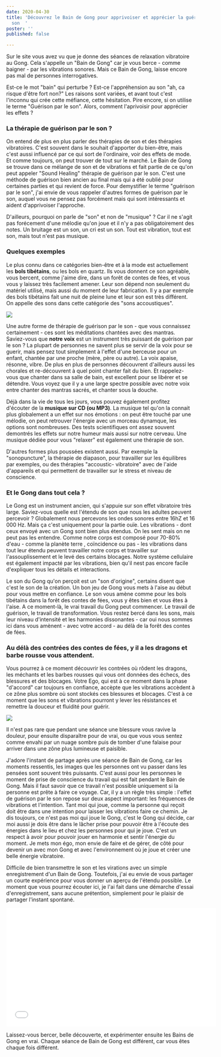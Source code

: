```yaml
---
date: 2020-04-30
title: 'Découvrez le Bain de Gong pour apprivoiser et apprécier la guérison par le
  son  '
poster: ''
published: false

---
```

Sur le site vous avez vu que je donne des séances de relaxation vibratoire au Gong. Cela s'appelle un "Bain de Gong" car je vous berce - comme baigner - par les vibrations sonores. Mais ce Bain de Gong, laisse encore pas mal de personnes interrogatives. 

Est-ce le mot "bain" qui perturbe ? Est-ce l'appréhension au son "ah, ca risque d'être fort non?" Les raisons sont variées, et avant tout c'est l'inconnu qui crée cette méfiance, cette hésitation. Pire encore, si on utilise le terme "Guérison par le son". Alors, comment l'aprivoisir pour apprécier les effets ?

### La thérapie de guérison par le son ?

On entend de plus en plus parler des thérapies de son et des thérapies vibratoires. C'est souvent dans le souhait d'apporter du bien-être, mais c'est aussi influencé par ce qui sort de l'ordinaire, voir des effets de mode. Et comme toujours, on peut trouver de tout sur le marché. Le Bain de Gong se trouve dans ce mélange de son et de vibrations et fait partie de ce qu'on peut appeler "Sound Healing" thérapie de guérison par le son. C'est une méthode de guérison bien ancien au final mais qui a été oublié pour certaines parties et qui revient de force. Pour demystifier le terme "guérison par le son", j'ai envie de vous rappeler d'autres formes de guérison par le son, auquel vous ne pensez pas forcément mais qui sont intéressants et aident d'apprivoiser l'approche.

D'ailleurs, pourquoi on parle de "son" et non de "musique" ? Car il ne s'agit pas forécement d'une mélodie qu'on joue et il n'y a pas obligatoirement des notes. Un bruitage est un son, un cri est un son. Tout est vibration, tout est son, mais tout n'est pas musique.

### Quelques exemples

Le plus connu dans ce catégories bien-être et à la mode est actuellement les **bols tibétains**, ou les bols en quartz. Ils vous donnent ce son agréable, vous bercent, comme j'aime dire, dans un forêt de contes de fées, et vous vous y laissez très facilement amener. Leur son dépend non seulement du matériel utilisé, mais aussi du moment de leur fabrication. Il y a par exemple des bols tibétains fait une nuit de pleine lune et leur son est très différent. On appelle des sons dans cette catégorie des "sons accoustiques".

![](/images/Canva_Fairy_forest.jpg)

Une autre forme de thérapie de guérison par le son - que vous connaissez certainement - ces sont les méditations chantées avec des mantras. Saviez-vous que **notre voix** est un instrument très puissant de guérison par le son ? La plupart de personnes ne savent plus se servir de la voix pour se guerir, mais pensez tout simplement à l'effet d'une berceuse pour un enfant, chantée par une proche (mère, père ou autre). La voix apaise, résonne, vibre. De plus en plus de personnes découvrent d'ailleurs aussi les chorales et re-découvrent à quel point chanter fait du bien. Et rappelez-vous que chanter dans sa salle de bain, est excellent pour se libérer et se détendre. Vous voyez que il y a une large spectre possible avec notre voix entre chanter des mantras sacrés, et chanter sous la douche.

Déjà dans la vie de tous les jours, vous pouvez également profitez d'écouter de la **musique sur CD (ou MP3)**. La musique tel qu'on la connait plus globalement a un effet sur nos émotions : on peut être touché par une mélodie, on peut retrouver l'énergie avec un morceau dynamque, les options sont nombreuses. Des tests scientifiques ont assez souvent demontrés les effets sur notre humeur mais aussi sur notre cerveau. Une musique dédiée pour vous "relaxer" est également une thérapie de son.

D'autres formes plus poussées existent aussi. Par exemple la "sonopuncture", la thérapie de diapason, pour travailler sur les équilibres par exemples, ou des thérapies "accoustic- vibratoire" avec de l'aide d'appareils et qui permettent de travailler sur le stress et niveau de conscience. 

### Et le Gong dans tout cela ?

Le Gong est un instrument ancien, qui s'appuie sur son effet vibratoire très large. Saviez-vous quelle est l'étendu de son que nous les adultes peuvent percevoir ? Globalement nous percevons les ondes sonores entre 16hZ et 16 000 Hz. Mais ça c'est uniquement pour la partie ouïe. Les vibrations - dont ceux envoyé avec un Gong sont bien plus étendus. On les sent mais on ne peut pas les entendre.  Comme notre corps est composé pour 70-80% d'eau  - comme la planète terre , coïncidence ou pas - les vibrations dans tout leur étendu peuvent travailler notre corps et travailler sur l'assouplissement et le levé des certains blocages. Notre système cellulaire est également impacté par les vibrations, bien qu'il nest pas encore facile d'expliquer tous les détails et interactions.

Le son du Gong qu'on perçoit est un "son d'origine", certains disent que c'est le son de la création. Un bon jeu de Gong vous mets à l'aise au début pour vous mettre en confiance. Le son vous amène comme pour les bols tibétains dans la forêt des contes de fées, vous y êtes bien et vous êtes à l'aise. A ce moment-là, le vrai travail du Gong peut commencer. Le travail de guérison, le travail de transformation. Vous restez bercé dans les sons, mais leur niveau d'intensité et les harmonies dissonantes  - car oui nous sommes ici dans vous amènent  - avec votre accord - au délà de la forêt des contes de fées.

### Au délà des contrées des contes de fées, y il a les dragons et barbe rousse vous attendent.

Vous pourrez à ce moment découvrir les contrées où rôdent les dragons, les méchants et les barbes rousses qui vous ont données des échecs, des blessures et des blocages. Votre Ego, qui est à ce moment dans la phase "d'accord" car toujours en confiance, accèpte que les vibrations accèdent à ce zône plus sombre où sont stockés ces blessures et blocages. C'est à ce moment que les sons et vibrations pourront y  lever les résistances et remettre la douceur et fluidité pour guérir.

![](/images/Canva_Mountain_During_Cloudy_Sky.jpg)

Il n'est pas rare que pendant une séance une blessure vous ravive la douleur, pour ensuite disparaître pour de vrai, ou que vous vous sentez comme envahi par un nuage sombre puis de tomber d'une falaise pour arriver dans une zône plus lumineuse et paisible.

J'adore l'instant de partage après une séance de Bain de Gong, car les moments ressentis, les images que les personnes ont vu passer dans les pensées sont souvent très puissants. C'est aussi pour les personnes le moment de prise de conscience du travail qui est fait pendant le Bain de Gong. Mais il faut savoir que ce travail n'est possible uniquement si la personne est prête à faire ce voyage. Car, il y a un règle très simple : l'effet de guérison par le son repose sur deux aspect important: les fréquences de vibrations et l'intention. Tant moi qui joue, comme la personne qui reçoit doit être dans une intention pour laisser les vibrations faire ce chemin. Je dis toujours, ce n'est pas moi qui joue le Gong, c'est le Gong qui décide, car moi aussi je dois être dans le lâcher prise pour pouvoir être à l'écoute des énergies dans le lieu et chez les personnes pour qui je joue. C'est un respect à avoir pour pouvoir jouer en harmonie et sentir l'énergie du moment. Je mets mon égo, mon envie de faire et de gérer, de côté pour devenir un avec mon Gong et avec l'environnement où je joue et créer une belle énergie vibratoire.

Difficile de bien transmettre  le son et les virations avec un simple enregistrement d'un Bain de Gong. Toutefois, j'ai eu envie de vous partager un courte expérience pour vous donner un aperçu de l'étendu possible. Le moment que vous pourrez écouter ici, je l'ai fait dans une démarche d'essai d'enregistrement, sans aucune prétention, simplement pour le plaisir de partager l'instant spontané.

<iframe width="560" height="315" src="[https://www.youtube.com/embed/lcABQNErvXc](https://www.youtube.com/embed/lcABQNErvXc "https://www.youtube.com/embed/lcABQNErvXc")" frameborder="0" allow="accelerometer; autoplay; encrypted-media; gyroscope; picture-in-picture" allowfullscreen></iframe>

Laissez-vous bercer, belle découverte, et expérimenter ensuite les Bains de Gong en vrai. Chaque séance de Bain de Gong est différent, car vous êtes chaque fois différent. 